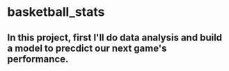 # basketball_stats
## In this project, first I'll do data analysis and build a model to precdict our next game's performance.
 